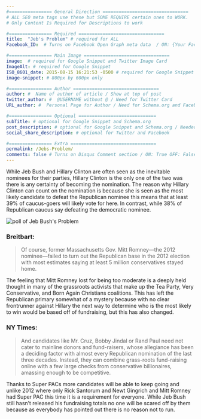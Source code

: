 ```yaml
---
#================ General Direction ================================
# ALL SEO meta tags use these but SOME REQUIRE certain ones to WORK.
# Only Content Is Required for Descriptions to work

#================ Required ================================
title:  "Jeb's Problem" # required for ALL
Facebook_ID:  # Turns on Facebook Open Graph meta data  / ON: {Your Facebook Page ID} OFF: False

#================ Main Image ================================
image:  # required for Google Snippet and Twitter Image Card
ImageAlt: # required for Google Snippet
ISO_8601_date: 2015-08-15 16:21:53 -0500 # required for Google Snippet and Schema.org / fallback is in place if you leave it out
image-snippet: # 800px by 600px only

#================ Author ================================
author: #  Name of author of article / Show at top of post
twitter_author: #  @USERNAME without @ / Need for Twitter Card
URL_author: #  Personal Page for Author / Need for Schema.org and Facebook

#================ Optional =============================
subTitle: # optional for Google Snippet and Schema.org  
post_description: # optional for Google Snippet and Schema.org / Needed if there is no Content  
social_share_description: # optional for Twitter and Facebook

#================ Extra ================================
permalink: /Jebs-Problem/
comments: false # Turns on Disqus Comment section / ON: True OFF: False
---
```

While Jeb Bush and Hillary Clinton are often seen as the inevitable nominees for their parties, Hillary Clinton is the only one of the two was there is any certainty of becoming the nomination. The reason why Hillary Clinton can count on the nomination is because she is seen as the most likely candidate to defeat the Republican nominee this means that at least 39% of caucus-goers will likely vote for here. In contrast, while 38% of Republican caucus say defeating the democratic nominee.

![poll of Jeb Bush's Problem](/blog/img/poll.gif)

### Breitbart:

> Of course, former Massachusetts Gov. Mitt Romney—the 2012 nominee—failed to turn out the Republican base in the 2012 election with most estimates saying at least 5 million conservatives stayed home.

The feeling that Mitt Romney lost for being too moderate is a deeply held thought in many of the grassroots activists that make up the Tea Party, Very Conservative, and Born Again Christians coalitions. This has left the Republican primary somewhat of a mystery because with no clear frontrunner against Hillary the next way to determine who is the most likely to win would be based off of fundraising, but this has also changed.

### NY Times:

> And candidates like Mr. Cruz, Bobby Jindal or Rand Paul need not cater to mainline donors and fund-raisers, whose allegiance has been a deciding factor with almost every Republican nomination of the last three decades. Instead, they can combine grass-roots fund-raising online with a few large checks from conservative billionaires, amassing enough to be competitive.

Thanks to Super PACs more candidates will be able to keep going and unlike 2012 where only Rick Santorum and Newt Gingrich and Mitt Romney had Super PAC this time it is a requirement for everyone. While Jeb Bush still hasn’t released his fundraising totals no one will be scared off by them because as everybody has pointed out there is no reason not to run.
